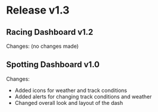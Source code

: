 # Release v1.3

## Racing Dashboard v1.2

Changes: (no changes made)

## Spotting Dashboard v1.0

Changes:
 - Added icons for weather and track conditions
 - Added alerts for changing track conditions and weather
 - Changed overall look and layout of the dash